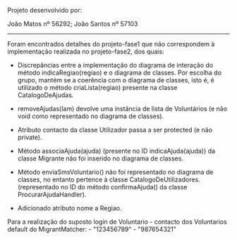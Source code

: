 Projeto desenvolvido por:

João Matos nº 56292;
João Santos nº 57103

-----------------------------------------------------------------------------------------------------------------------------------------------------

Foram encontrados detalhes do projeto-fase1 que não correspondem à implementação realizada no projeto-fase2, dos quais:
- Discrepâncias entre a implementação do diagrama de interação do método indicaRegiao(regiao) e o diagrama de classes. Por escolha do grupo, mantém   se a coerência com o diagrama de classes, isto é, é utilizado o método criaLista(regiao) presente na classe CatalogoDeAjudas. 

- removeAjudas(lam) devolve uma instância de lista de Voluntários (e não void como representado no diagrama de classes).

- Atributo contacto da classe Utilizador passa a ser protected (e não private).

- Método associaAjuda(ajuda) (presente no ID indicaAjuda(ajuda)) da classe Migrante não foi inserido no diagrama de classes.

- Método enviaSmsVoluntario() não foi representado no diagrama de classes, no entanto pertence à classe CatalogoDeUtilizadores. (representado no ID do método confirmaAjuda() da classe ProcurarAjudaHandler).

- Adicionado atributo nome a Regiao. 

Para a realização do suposto login de Voluntario - contacto dos Voluntarios default do MigrantMatcher:
    - "123456789"
    - "987654321"    